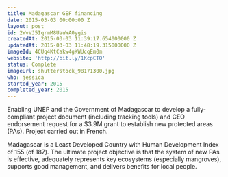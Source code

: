 ```yaml
---
title: Madagascar GEF financing
date: 2015-03-03 00:00:00 Z
layout: post
id: 2WvVJ5IqrmM8UauWA0ygis
createdAt: 2015-03-03 11:39:17.654000000 Z
updatedAt: 2015-03-03 11:48:19.315000000 Z
imageId: 4CUq4KtCakw4gKWUcqEm0m
website: 'http://bit.ly/1KcpCTO'
status: Complete
imageUrl: shutterstock_98171300.jpg
who: jessica
started_year: 2015
completed_year: 2015
---
```


Enabling UNEP and the Government of Madagascar to develop a fully-compliant project document (including tracking tools) and CEO endorsement request for a $3.9M grant to establish new protected areas (PAs). Project carried out in French. 

Madagascar is a Least Developed Country with Human Development Index of 155 (of 187). The ultimate project objective is that the system of new PAs is effective, adequately represents key ecosystems (especially mangroves), supports good management, and delivers benefits for local people.
